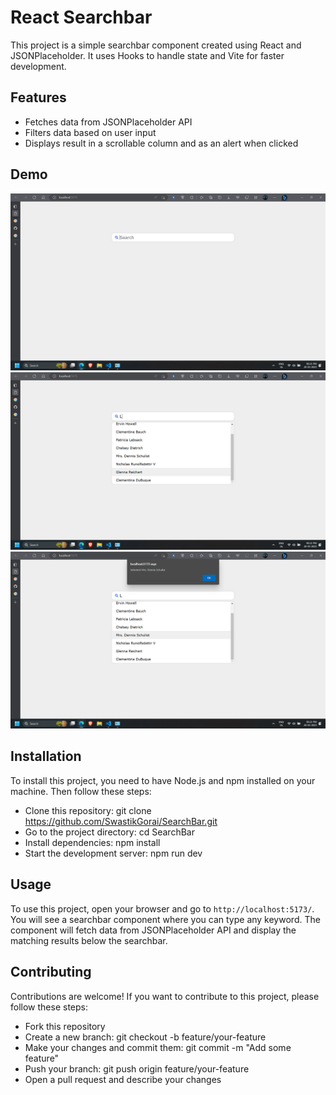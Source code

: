 # React Searchbar
This project is a simple searchbar component created using React and JSONPlaceholder. It uses Hooks to handle state and Vite for faster development.



## Features
* Fetches data from JSONPlaceholder API
* Filters data based on user input
* Displays result in a scrollable column and as an alert when clicked


## Demo 
![image1](https://github.com/SwastikGorai/SearchBar/blob/main/images/image%20(1).png)
![image2](https://github.com/SwastikGorai/SearchBar/blob/main/images/image%20(2).png)
![image3](https://github.com/SwastikGorai/SearchBar/blob/main/images/image%20(3).png)

## Installation
To install this project, you need to have Node.js and npm installed on your machine. Then follow these steps:

* Clone this repository: git clone https://github.com/SwastikGorai/SearchBar.git
* Go to the project directory: cd SearchBar
* Install dependencies: npm install
* Start the development server: npm run dev
## Usage
To use this project, open your browser and go to `http://localhost:5173/`. You will see a searchbar component where you can type any keyword. The component will fetch data from JSONPlaceholder API and display the matching results below the searchbar.

## Contributing
Contributions are welcome! If you want to contribute to this project, please follow these steps:

* Fork this repository
* Create a new branch: git checkout -b feature/your-feature
* Make your changes and commit them: git commit -m "Add some feature"
* Push your branch: git push origin feature/your-feature
* Open a pull request and describe your changes
